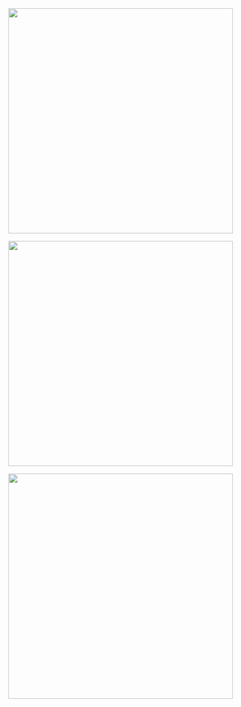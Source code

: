 

<div style="display: flex; flex-wrap: wrap; gap:15px;">
    <img src="https://github.com/user-attachments/assets/17d99ee5-e098-4273-85a0-b061305d04c6" style="height: 450px; object-fit: cover;">
    <img src="https://github.com/user-attachments/assets/d383f3a6-82a4-40c7-9a50-d6ef88736823" style="height: 450px; object-fit: cover;">
    <img src="https://github.com/user-attachments/assets/2c119f2d-dfb5-48fc-be41-4bec3e4ede7f" style="height: 450px; object-fit: cover;">
</div>
<!-- ![1blurred](https://github.com/user-attachments/assets/17d99ee5-e098-4273-85a0-b061305d04c6)
![2blurred](https://github.com/user-attachments/assets/d383f3a6-82a4-40c7-9a50-d6ef88736823)
![3blurred](https://github.com/user-attachments/assets/2c119f2d-dfb5-48fc-be41-4bec3e4ede7f) -->
